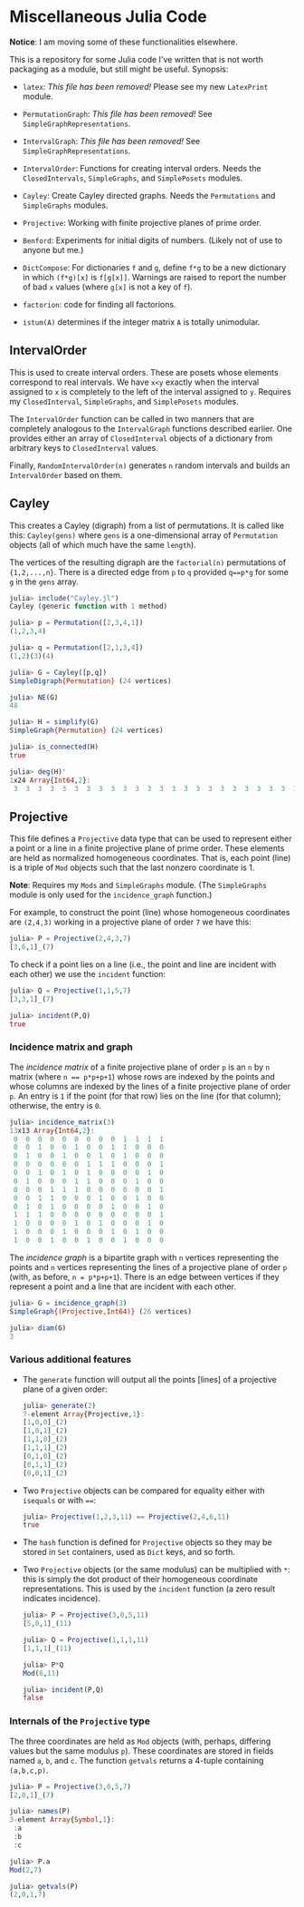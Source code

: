 # Miscellaneous Julia Code

**Notice**: I am moving some of these functionalities elsewhere.

This is a repository for some Julia code I've written that is not
worth packaging as a module, but still might be useful. Synopsis:

* `latex`: *This file has been removed!* Please see my new
  `LatexPrint` module.

* `PermutationGraph`: *This file has been removed!*
  See `SimpleGraphRepresentations`.

* `IntervalGraph`: *This file has been removed!* See
  `SimpleGraphRepresentations`.

* `IntervalOrder`: Functions for creating interval orders. Needs the
  `ClosedIntervals`, `SimpleGraphs`, and `SimplePosets` modules.

* `Cayley`: Create Cayley directed graphs. Needs the `Permutations`
  and `SimpleGraphs` modules.

* `Projective`: Working with finite projective planes of prime
  order.

* `Benford`: Experiments for initial digits of numbers.
  (Likely not of use to anyone but me.)

* `DictCompose`: For dictionaries `f` and `g`, define `f*g` to be a
  new dictionary in which `(f*g)[x]` is `f[g[x]]`. Warnings are raised
  to report the number of bad `x` values (where `g[x]` is not a key of
  `f`).

* `factorion`: code for finding all factorions.

* `istum(A)` determines if the integer matrix `A` is totally unimodular.

## IntervalOrder

This is used to create interval orders. These are posets whose
elements correspond to real intervals. We have `x<y` exactly when the
interval assigned to `x` is completely to the left of the interval
assigned to `y`. Requires my `ClosedInterval`, `SimpleGraphs`, and
`SimplePosets` modules.

The `IntervalOrder` function can be called in two manners that are
completely analogous to the `IntervalGraph` functions described
earlier. One provides either an array of `ClosedInterval` objects of a
dictionary from arbitrary keys to `ClosedInterval` values.

Finally, `RandomIntervalOrder(n)` generates `n` random intervals and
builds an `IntervalOrder` based on them.

## Cayley

This creates a Cayley (digraph) from a list of permutations. It is
called like this: `Cayley(gens)` where `gens` is a one-dimensional
array of `Permutation` objects (all of which much have the same
`length`).

The vertices of the resulting digraph are the `factorial(n)`
permutations of `{1,2,...,n}`. There is a directed edge from `p` to
`q` provided `q==p*g` for some `g` in the `gens` array.

```julia
julia> include("Cayley.jl")
Cayley (generic function with 1 method)

julia> p = Permutation([2,3,4,1])
(1,2,3,4)

julia> q = Permutation([2,1,3,4])
(1,2)(3)(4)

julia> G = Cayley([p,q])
SimpleDigraph{Permutation} (24 vertices)

julia> NE(G)
48

julia> H = simplify(G)
SimpleGraph{Permutation} (24 vertices)

julia> is_connected(H)
true

julia> deg(H)'
1x24 Array{Int64,2}:
 3  3  3  3  3  3  3  3  3  3  3  3  3  3  3  3  3  3  3  3  3  3  3  3
```

## Projective

This file defines a `Projective` data type that can be used to
represent either a point or a line in a finite projective plane of
prime order. These elements are held as normalized homogeneous
coordinates. That is, each point (line) is a triple of `Mod` objects
such that the last nonzero coordinate is 1.

**Note**: Requires my `Mods` and `SimpleGraphs` module. (The
`SimpleGraphs` module is only used for the `incidence_graph` function.)

For example, to construct the point (line) whose homogeneous
coordinates are `(2,4,3)` working in a projective plane of order `7`
we have this:
```julia
julia> P = Projective(2,4,3,7)
[3,6,1]_(7)
```

To check if a point lies on a line (i.e., the point and line are
incident with each other) we use the `incident` function:
```julia
julia> Q = Projective(1,1,5,7)
[3,3,1]_(7)

julia> incident(P,Q)
true
```

### Incidence matrix and graph

The *incidence matrix* of a finite projective plane of order `p` is an
`n` by `n` matrix (where `n == p*p+p+1`) whose rows are indexed by
the points and whose columns are indexed by the lines of a finite
projective plane of order `p`. An entry is `1` if the point (for that
row) lies on the line (for that column); otherwise, the entry is `0`.
```julia
julia> incidence_matrix(3)
13x13 Array{Int64,2}:
 0  0  0  0  0  0  0  0  0  1  1  1  1
 0  0  1  0  0  1  0  0  1  1  0  0  0
 0  1  0  0  1  0  0  1  0  1  0  0  0
 0  0  0  0  0  0  1  1  1  0  0  0  1
 0  0  1  0  1  0  1  0  0  0  0  1  0
 0  1  0  0  0  1  1  0  0  0  1  0  0
 0  0  0  1  1  1  0  0  0  0  0  0  1
 0  0  1  1  0  0  0  1  0  0  1  0  0
 0  1  0  1  0  0  0  0  1  0  0  1  0
 1  1  1  0  0  0  0  0  0  0  0  0  1
 1  0  0  0  0  1  0  1  0  0  0  1  0
 1  0  0  0  1  0  0  0  1  0  1  0  0
 1  0  0  1  0  0  1  0  0  1  0  0  0
```

The *incidence graph* is a bipartite graph with `n` vertices
representing the points and `n` vertices representing the lines of a
projective plane of order `p` (with, as before, `n = p*p+p+1`). There
is an edge between vertices if they represent a point and a line that
are incident with each other.
```julia
julia> G = incidence_graph(3)
SimpleGraph{(Projective,Int64)} (26 vertices)

julia> diam(G)
3
```

### Various additional features

+ The `generate` function will output all the points [lines] of a
  projective plane of a given order:

  ```julia
  julia> generate(2)
  7-element Array{Projective,1}:
  [1,0,0]_(2)
  [1,0,1]_(2)
  [1,1,0]_(2)
  [1,1,1]_(2)
  [0,1,0]_(2)
  [0,1,1]_(2)
  [0,0,1]_(2)
  ```

+ Two `Projective` objects can be compared for equality either with
  `isequals` or with `==`:
  ```julia
  julia> Projective(1,2,3,11) == Projective(2,4,6,11)
  true
  ```

+ The `hash` function is defined for `Projective` objects so they may
  be stored in `Set` containers, used as `Dict` keys, and so forth.

+ Two `Projective` objects (or the same modulus) can be multiplied
  with `*`: this is simply the dot product of their homogeneous
  coordinate representations. This is used by the `incident` function
  (a zero result indicates incidence).
  ```julia
  julia> P = Projective(3,0,5,11)
  [5,0,1]_(11)

  julia> Q = Projective(1,1,1,11)
  [1,1,1]_(11)

  julia> P*Q
  Mod(6,11)

  julia> incident(P,Q)
  false
  ```


### Internals of the `Projective` type

The three coordinates are held as `Mod` objects (with, perhaps,
differing values but the same modulus `p`). These coordinates are
stored in fields named `a`, `b`, and `c`. The function `getvals`
returns a 4-tuple containing `(a,b,c,p)`.
```julia
julia> P = Projective(3,0,5,7)
[2,0,1]_(7)

julia> names(P)
3-element Array{Symbol,1}:
 :a
 :b
 :c

julia> P.a
Mod(2,7)

julia> getvals(P)
(2,0,1,7)
```
